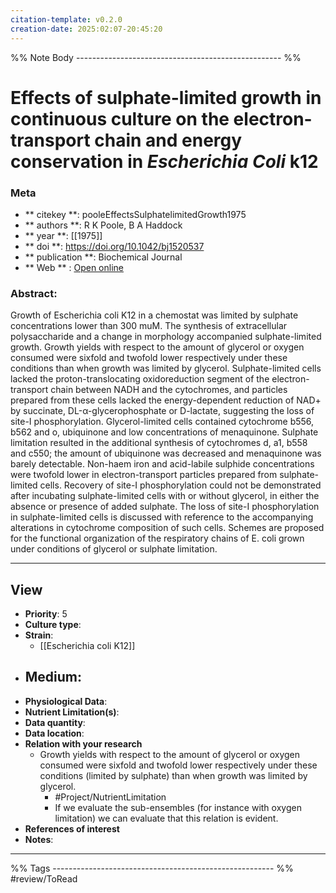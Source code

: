 ```yaml
---
citation-template: v0.2.0
creation-date: 2025:02:07-20:45:20
---
```


%% Note Body --------------------------------------------------- %%
# Effects of sulphate-limited growth in continuous culture on the electron-transport chain and energy conservation in <i>Escherichia Coli</i> k12

### Meta
- ** citekey **: pooleEffectsSulphatelimitedGrowth1975
- ** authors **: R K Poole, B A Haddock
- ** year **: [[1975]]
- ** doi **: https://doi.org/10.1042/bj1520537
- ** publication **: Biochemical Journal
- ** Web ** : [Open online](https://portlandpress.com/biochemj/article/152/3/537/10461/Effects-of-sulphate-limited-growth-in-continuous)


### Abstract:
Growth of Escherichia coli K12 in a chemostat was limited by sulphate concentrations lower than 300 muM. The synthesis of extracellular polysaccharide and a change in morphology accompanied sulphate-limited growth. Growth yields with respect to the amount of glycerol or oxygen consumed were sixfold and twofold lower respectively under these conditions than when growth was limited by glycerol. Sulphate-limited cells lacked the proton-translocating oxidoreduction segment of the electron-transport chain between NADH and the cytochromes, and particles prepared from these cells lacked the energy-dependent reduction of NAD+ by succinate, DL-α-glycerophosphate or D-lactate, suggesting the loss of site-I phosphorylation. Glycerol-limited cells contained cytochrome b556, b562 and o, ubiquinone and low concentrations of menaquinone. Sulphate limitation resulted in the additional synthesis of cytochromes d, a1, b558 and c550; the amount of ubiquinone was decreased and menaquinone was barely detectable. Non-haem iron and acid-labile sulphide concentrations were twofold lower in electron-transport particles prepared from sulphate-limited cells. Recovery of site-I phosphorylation could not be demonstrated after incubating sulphate-limited cells with or without glycerol, in either the absence or presence of added sulphate. The loss of site-I phosphorylation in sulphate-limited cells is discussed with reference to the accompanying alterations in cytochrome composition of such cells. Schemes are proposed for the functional organization of the respiratory chains of E. coli grown under conditions of glycerol or sulphate limitation.

___

## View

- **Priority**: 5
- **Culture type**: 
- **Strain**: 
	- [[Escherichia coli K12]]
- **Medium**:
	- 
- **Physiological Data**:
- **Nutrient Limitation(s)**:
- **Data quantity**:
- **Data location**:
- **Relation with your research**
	- Growth yields with respect to the amount of glycerol or oxygen consumed were sixfold and twofold lower respectively under these conditions (limited by sulphate) than when growth was limited by glycerol.
		- #Project/NutrientLimitation 
		- If we evaluate the sub-ensembles (for instance with oxygen limitation) we can evaluate that this relation is evident. 
- **References of interest**
- **Notes**:




___
%% Tags  ------------------------------------------------------- %%
#review/ToRead